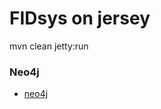 # FIDsys on jersey #

mvn clean jetty:run

### Neo4j ###
* [neo4j](http://neo4j.com/download-3/?utm_expid=86168100-4.4jhtKky8TSanVw1z1BH-8A.2&utm_referrer=http%3A%2F%2Fneo4j.com%2F)
